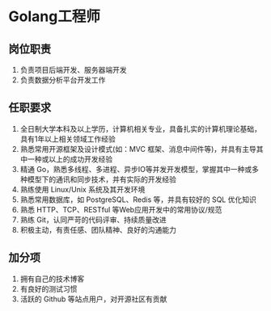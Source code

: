 # Golang工程师
## 岗位职责

1. 负责项目后端开发、服务器端开发
2. 负责数据分析平台开发工作

## 任职要求
1. 全日制大学本科及以上学历，计算机相关专业，具备扎实的计算机理论基础，具有1年以上相关领域工作经验
2. 熟悉常用开源框架及设计模式(如：MVC 框架、消息中间件等)，并具有主导其中一种或以上的成功开发经验
3. 精通 Go，熟悉多线程、多进程、异步IO等并发开发模型，掌握其中一种或多种模型下的通讯和同步技术，并有实际的开发经验
4. 熟练使用 Linux/Unix 系统及其开发环境
5. 熟悉常用数据库，如 PostgreSQL、Redis 等，并具有较好的 SQL 优化知识
6. 熟悉 HTTP、TCP、RESTful 等Web应用开发中的常用协议/规范
7. 熟练 Git，认同严苛的代码评审、持续质量改进
8. 积极主动，有责任感、团队精神、良好的沟通能力

## 加分项
1. 拥有自己的技术博客
2. 有良好的测试习惯
3. 活跃的 Github 等站点用户，对开源社区有贡献